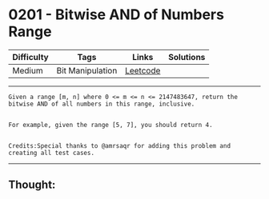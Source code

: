 # 0201 - Bitwise AND of Numbers Range

Difficulty  | Tags | Links | Solutions
----------- | ---- | ----- | -----
Medium | Bit Manipulation | [Leetcode](https://leetcode.com/problems/bitwise-and-of-numbers-range/description/) |


-----------

```
Given a range [m, n] where 0 <= m <= n <= 2147483647, return the bitwise AND of all numbers in this range, inclusive.


For example, given the range [5, 7], you should return 4.


Credits:Special thanks to @amrsaqr for adding this problem and creating all test cases.
```

-----------

## Thought:

